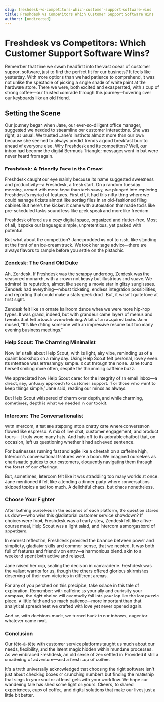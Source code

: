 ```yaml
---
slug: freshdesk-vs-competitors-which-customer-support-software-wins
title: Freshdesk vs Competitors Which Customer Support Software Wins
authors: [undirected]
---
```



# Freshdesk vs Competitors: Which Customer Support Software Wins?

Remember that time we swam headfirst into the vast ocean of customer support software, just to find the perfect fit for our business? It feels like yesterday. With more options than we had patience to comprehend, it was not unlike the spectacle of picking a single shade of white paint at the hardware store. There we were, both excited and exasperated, with a cup of strong coffee—our trusted comrade through this journey—hovering over our keyboards like an old friend.

## Setting the Scene

Our journey began when Jane, our ever-so-diligent office manager, suggested we needed to streamline our customer interactions. She was right, as usual. We trusted Jane's instincts almost more than our own because she seemed to always predict trends a good breakfast burrito ahead of everyone else. Why Freshdesk and its competitors? Well, our inbox had become the digital Bermuda Triangle; messages went in but were never heard from again.

### Freshdesk: A Friendly Face in the Crowd

Freshdesk caught our eye mainly because its name suggested sweetness and productivity—a Freshdesk, a fresh start. On a random Tuesday morning, armed with more hope than tech savvy, we plunged into exploring Freshdesk’s myriad of features. First off, it had this nifty thing where we could manage tickets almost like sorting files in an old-fashioned filing cabinet. But here's the kicker: it came with automation that made tools like pre-scheduled tasks sound less like geek speak and more like freedom.

Freshdesk offered us a cozy digital space, organized and clutter-free. Most of all, it spoke our language: simple, unpretentious, yet packed with potential. 

But what about the competition? Jane prodded us not to rush, like standing at the front of an ice-cream truck. We took her sage advice—there are always flavors to sample before you settle on the pistachio.

### Zendesk: The Grand Old Duke

Ah, Zendesk. If Freshdesk was the scrappy underdog, Zendesk was the seasoned monarch, with a crown not heavy but illustrious and suave. We admired its reputation, almost like seeing a movie star in glitzy sunglasses. Zendesk had everything—robust ticketing, endless integration possibilities, and reporting that could make a stats-geek drool. But, it wasn’t quite love at first sight.

Zendesk felt like an ornate ballroom dance when we were more hip-hop types. It was grand, indeed, but with grandeur came layers of menus and tweaks that felt a touch overwhelming. A bit of an acquired taste. Jane mused, “It’s like dating someone with an impressive resume but too many evening business meetings.”

### Help Scout: The Charming Minimalist

Now let's talk about Help Scout, with its light, airy vibe, reminding us of a quaint bookshop on a rainy day. Using Help Scout felt personal, lovely even. Its interface was refreshingly simple. It cut through the noise. Jane found herself smiling more often, despite the thrumming caffeine buzz.

We appreciated how Help Scout cared for the integrity of an email inbox—a direct, nay, unfussy approach to customer support. ‘For those who want to keep things simple,’ Jane said, reading our minds as always.

But Help Scout whispered of charm over depth, and while charming, sometimes, depth is what we needed in our toolkit.

### Intercom: The Conversationalist

With Intercom, it felt like stepping into a chatty café where conversation flowed like espresso. A mix of live chat, customer engagement, and product tours—it truly wore many hats. And hats off to its adorable chatbot that, on occasion, left us questioning whether it had achieved sentience.

For businesses running fast and agile like a cheetah on a caffeine high, Intercom’s conversational features were a boon. We imagined ourselves as charismatic guides to our customers, eloquently navigating them through the forest of our offerings.

But, sometimes, Intercom felt like it was straddling too many worlds at once. Jane mentioned it felt like attending a dinner party where conversations skipped topics a tad too much. A delightful chaos, but chaos nonetheless.

### Choose Your Fighter

After bathing ourselves in the essence of each platform, the question stared us down—who wins this gladiatorial customer service showdown? If choices were food, Freshdesk was a hearty stew, Zendesk felt like a five-course meal, Help Scout was a light salad, and Intercom a smorgasbord of appetizers.

In earnest reflection, Freshdesk provided the balance between power and simplicity, gladiator skills and common sense, that we needed. It was both full of features and friendly on entry—a harmonious blend, akin to a weekend spent both active and relaxed.

Jane raised her cup, sealing the decision in camaraderie. Freshdesk was the valiant warrior for us, though the others offered glorious skirmishes deserving of their own victories in different arenas.

For any of you perched on this precipice, take solace in this tale of exploration. Remember: with caffeine as your ally and curiosity your compass, the right choice will eventually fall into your lap like the last puzzle piece. A little faith and so much patience—more important than that analytical spreadsheet we crafted with love yet never opened again.

And so, with decisions made, we turned back to our inboxes, eager for whatever came next.

### Conclusion

Our tête-à-tête with customer service platforms taught us much about our needs, flexibility, and the latent magic hidden within mundane processes. As we embraced Freshdesk, an old sense of zen settled in. Provided it still a smattering of adventure—and a fresh cup of coffee.

It's a truth universally acknowledged that choosing the right software isn't just about checking boxes or crunching numbers but finding the mateship that sings to your soul or at least gels with your workflow. We hope our wandering tale has shed some light on yours. Cheers, to shared experiences, cups of coffee, and digital solutions that make our lives just a little bit better.